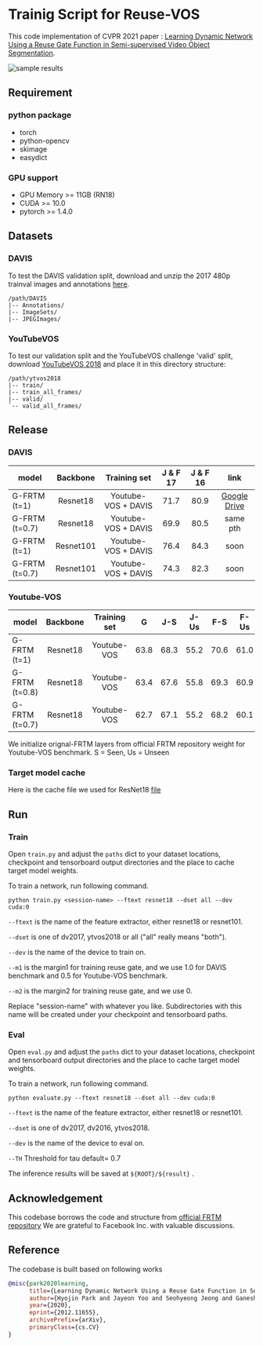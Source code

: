 # Trainig Script for Reuse-VOS

This code implementation of CVPR 2021 paper :  [Learning Dynamic Network Using a Reuse Gate Function in Semi-supervised Video Object Segmentation](https://arxiv.org/abs/2012.11655).

<img src="./sample/Gate_dog.mp4" alt="sample results" style="max-width:75%;">

## Requirement
### python package
- torch
- python-opencv
- skimage
- easydict

### GPU support

- GPU Memory >= 11GB (RN18)
- CUDA >= 10.0
- pytorch >= 1.4.0


## Datasets

### DAVIS

To test the DAVIS validation split, download and unzip the 2017 480p trainval images and annotations [here](https://data.vision.ee.ethz.ch/csergi/share/davis/DAVIS-2017-trainval-480p.zip).

```
/path/DAVIS
|-- Annotations/
|-- ImageSets/
|-- JPEGImages/
```

### YouTubeVOS

To test our validation split and the YouTubeVOS challenge 'valid' split, download [YouTubeVOS 2018](https://youtube-vos.org/dataset/)
and place it in this directory structure:

```
/path/ytvos2018
|-- train/
|-- train_all_frames/
|-- valid/
`-- valid_all_frames/
```

## Release

### DAVIS 

| model         |Backbone  |Training set         | J & F 17 | J & F 16| link  |
|---------------|:--------:|:-------------------:|:--------:|:-------:|:-----:|
| G-FRTM (t=1)  | Resnet18 | Youtube-VOS + DAVIS | 71.7 | 80.9 | [Google Drive](https://drive.google.com/file/d/1CedlOkynY9ja4Sd9q7wLO6-fELh_cM1R/view?usp=sharing)| 
| G-FRTM (t=0.7)| Resnet18 | Youtube-VOS + DAVIS | 69.9 | 80.5 | same pth|
| G-FRTM (t=1)  | Resnet101| Youtube-VOS + DAVIS | 76.4 | 84.3 | soon| 
| G-FRTM (t=0.7)| Resnet101| Youtube-VOS + DAVIS | 74.3 | 82.3 | soon| 

### Youtube-VOS

| model         |Backbone  |Training set | G    | J-S  | J-Us | F-S  |F-Us  | link |
|---------------|:--------:|:-----------:|:----:|:----:|:----:|:----:|:----:|:----:|
| G-FRTM (t=1)  | Resnet18 | Youtube-VOS | 63.8 | 68.3 | 55.2 | 70.6 | 61.0 | [Google Drive](https://drive.google.com/file/d/1FQLgkIX6Iaj5vKGN20ZfAdk_mE0xwgzR/view?usp=sharing)|
| G-FRTM (t=0.8)| Resnet18 | Youtube-VOS | 63.4 | 67.6 | 55.8 | 69.3 | 60.9 | same pth|
| G-FRTM (t=0.7)| Resnet18 | Youtube-VOS | 62.7 | 67.1 | 55.2 | 68.2 | 60.1 | same pth|

We initialize orignal-FRTM layers from official FRTM repository weight for Youtube-VOS benchmark.
S = Seen, Us = Unseen

### Target model cache
Here is the cache file we used for ResNet18 [file](https://drive.google.com/file/d/177Dm65wAIqoZINRtl-HIyGPJUNG7DUQi/view?usp=sharing)


## Run
### Train

Open `train.py` and adjust the `paths` dict to your dataset locations, checkpoint and tensorboard
output directories and the place to cache target model weights.

To train a network, run following command.

```shell script
python train.py <session-name> --ftext resnet18 --dset all --dev cuda:0
```
`--ftext` is the name of the feature extractor, either resnet18 or resnet101.

`--dset` is one of dv2017, ytvos2018 or all ("all" really means "both").

`--dev` is the name of the device to train on.

`--m1` is the margin1 for training reuse gate, and we use 1.0 for DAVIS benchmark and 0.5 for Youtube-VOS benchmark.

`--m2` is the margin2 for training reuse gate, and  we use 0. 

Replace "session-name" with whatever you like. Subdirectories with this name
will be created under your checkpoint and tensorboard paths.


### Eval

Open `eval.py` and adjust the `paths` dict to your dataset locations, checkpoint and tensorboard
output directories and the place to cache target model weights.

To train a network, run following command.

```shell script
python evaluate.py --ftext resnet18 --dset all --dev cuda:0
```
`--ftext` is the name of the feature extractor, either resnet18 or resnet101.

`--dset` is one of dv2017, dv2016, ytvos2018.

`--dev` is the name of the device to eval on.

`--TH` Threshold for tau default= 0.7

The inference results will be saved at `${ROOT}/${result}` .


## Acknowledgement
This codebase borrows the code and structure from [official FRTM repository](https://github.com/andr345/frtm-vos)
We are grateful to Facebook Inc. with valuable discussions.
## Reference
The codebase is built based on following works
```Bibtex
@misc{park2020learning,
      title={Learning Dynamic Network Using a Reuse Gate Function in Semi-supervised Video Object Segmentation}, 
      author={Hyojin Park and Jayeon Yoo and Seohyeong Jeong and Ganesh Venkatesh and Nojun Kwak},
      year={2020},
      eprint={2012.11655},
      archivePrefix={arXiv},
      primaryClass={cs.CV}
}

```

